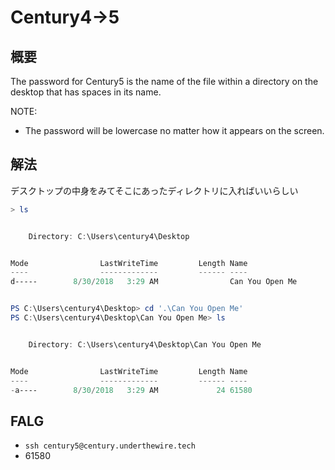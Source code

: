 # Century4->5

## 概要

The password for Century5 is the name of the file within a directory on the desktop that has spaces in its name.

NOTE:

- The password will be lowercase no matter how it appears on the screen.

## 解法

デスクトップの中身をみてそこにあったディレクトリに入ればいいらしい

```Powershell
> ls


    Directory: C:\Users\century4\Desktop


Mode                LastWriteTime         Length Name
----                -------------         ------ ----
d-----        8/30/2018   3:29 AM                Can You Open Me


PS C:\Users\century4\Desktop> cd '.\Can You Open Me'
PS C:\Users\century4\Desktop\Can You Open Me> ls


    Directory: C:\Users\century4\Desktop\Can You Open Me


Mode                LastWriteTime         Length Name
----                -------------         ------ ----
-a----        8/30/2018   3:29 AM             24 61580
```

## FALG

- `ssh century5@century.underthewire.tech`  
- 61580
